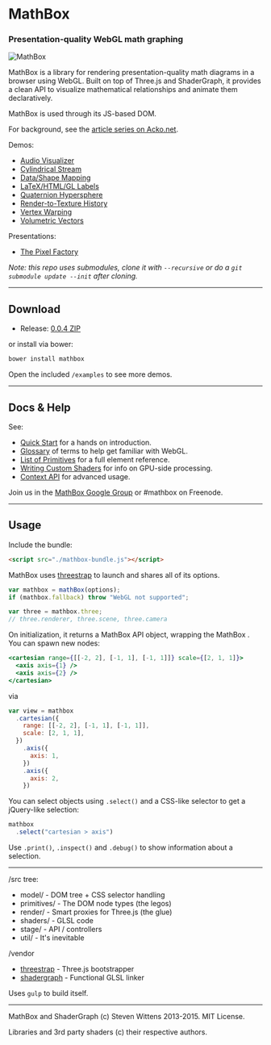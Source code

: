 # MathBox #

### Presentation-quality WebGL math graphing

![MathBox](http://acko.net/files/mathbox2/cover1.jpg)

MathBox is a library for rendering presentation-quality math diagrams in a browser using WebGL. Built on top of Three.js and ShaderGraph, it provides a clean API to visualize mathematical relationships and animate them declaratively.

MathBox is used through its JS-based DOM.

For background, see the [article series on Acko.net](http://acko.net/blog/mathbox2/).

Demos:

 * [Audio Visualizer](http://acko.net/files/mathbox2/iframe-readyornot.html)
 * [Cylindrical Stream](http://acko.net/files/mathbox2/iframe-cylindrical-stream.html)
 * [Data/Shape Mapping](http://acko.net/files/mathbox2/iframe-lineup.html)
 * [LaTeX/HTML/GL Labels](http://acko.net/files/mathbox2/iframe-labels.html)
 * [Quaternion Hypersphere](http://acko.net/files/mathbox2/iframe-quat.html)
 * [Render-to-Texture History](http://acko.net/files/mathbox2/iframe-rtt-history.html)
 * [Vertex Warping](http://acko.net/files/mathbox2/iframe-vertex.html)
 * [Volumetric Vectors](http://acko.net/files/mathbox2/iframe-volume.html)

Presentations:
 * [The Pixel Factory](http://acko.net/files/gltalks/pixelfactory/online.html#0)

*Note: this repo uses submodules, clone it with `--recursive` or do a `git submodule update --init` after cloning.*

***

## Download

* Release: [0.0.4 ZIP](http://acko.net/files/mathbox2/mathbox-0.0.4.zip)

or install via bower:

```bash
bower install mathbox
```

Open the included `/examples` to see more demos.

***

## Docs & Help

See:

 * [Quick Start](/docs/intro.md) for a hands on introduction.
 * [Glossary](/docs/glossary.md) of terms to help get familiar with WebGL.
 * [List of Primitives](/docs/primitives.md) for a full element reference.
 * [Writing Custom Shaders](/docs/shaders.md) for info on GPU-side processing.
 * [Context API](/docs/context.md) for advanced usage.

Join us in the [MathBox Google Group](https://groups.google.com/forum/#!forum/mathbox) or #mathbox on Freenode.

***

## Usage

Include the bundle:

```html
<script src="./mathbox-bundle.js"></script>
```

MathBox uses [threestrap](https://github.com/unconed/threestrap) to launch and shares all of its options.

```javascript
var mathbox = mathBox(options);
if (mathbox.fallback) throw "WebGL not supported";

var three = mathbox.three;
// three.renderer, three.scene, three.camera
```

On initialization, it returns a MathBox API object, wrapping the MathBox <root>. You can spawn new nodes:

```jsx
<cartesian range={[[-2, 2], [-1, 1], [-1, 1]]} scale={[2, 1, 1]}>
  <axis axis={1} />
  <axis axis={2} />
</cartesian>
```

via

```javascript
var view = mathbox
  .cartesian({
    range: [[-2, 2], [-1, 1], [-1, 1]],
    scale: [2, 1, 1],
  })
    .axis({
      axis: 1,
    })
    .axis({
      axis: 2,
    })
```

You can select objects using `.select()` and a CSS-like selector to get a jQuery-like selection:

```javascript
mathbox
  .select("cartesian > axis")
```

Use `.print()`, `.inspect()` and `.debug()` to show information about a selection.

***

/src tree:

 * model/      - DOM tree + CSS selector handling
 * primitives/ - The DOM node types (the legos)
 * render/     - Smart proxies for Three.js (the glue)
 * shaders/    - GLSL code
 * stage/      - API / controllers
 * util/       - It's inevitable

/vendor

 * [threestrap](https://github.com/unconed/threestrap) - Three.js bootstrapper
 * [shadergraph](https://github.com/unconed/shadergraph) - Functional GLSL linker

Uses `gulp` to build itself.

***

MathBox and ShaderGraph (c) Steven Wittens 2013-2015. MIT License.

Libraries and 3rd party shaders (c) their respective authors.
